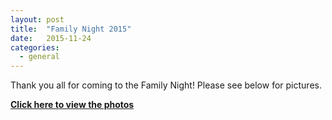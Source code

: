 ```yaml
---
layout: post
title:  "Family Night 2015"
date:   2015-11-24
categories: 
  - general
---
```


Thank you all for coming to the Family Night! Please see below for pictures. 

[**Click here to view the photos**](https://drive.google.com/folderview?id=0B_OcipSsGK9rSzlYajd3MzVOLVE&usp=sharing)